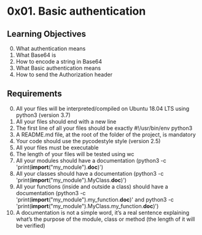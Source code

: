 # 0x01. Basic authentication

## Learning Objectives
0. What authentication means
1. What Base64 is
2. How to encode a string in Base64
3. What Basic authentication means
4. How to send the Authorization header

## Requirements
0. All your files will be interpreted/compiled on Ubuntu 18.04 LTS using python3 (version 3.7)
1. All your files should end with a new line
2. The first line of all your files should be exactly #!/usr/bin/env python3
3. A README.md file, at the root of the folder of the project, is mandatory
4. Your code should use the pycodestyle style (version 2.5)
5. All your files must be executable
6. The length of your files will be tested using wc
7. All your modules should have a documentation (python3 -c 'print(__import__("my_module").__doc__)')
8. All your classes should have a documentation (python3 -c 'print(__import__("my_module").MyClass.__doc__)')
9. All your functions (inside and outside a class) should have a documentation (python3 -c 'print(__import__("my_module").my_function.__doc__)' and python3 -c 'print(__import__("my_module").MyClass.my_function.__doc__)')
10. A documentation is not a simple word, it’s a real sentence explaining what’s the purpose of the module, class or method (the length of it will be verified)
